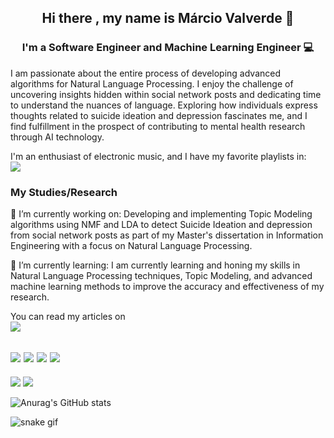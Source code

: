 <h2 align="center">
Hi there , my name is <a>Márcio Valverde </a> 👋
</h2>

<h3 align="center">
I'm a Software Engineer and Machine Learning Engineer 💻
</h3> 

I am passionate about the entire process of developing advanced algorithms for Natural Language Processing. I enjoy the challenge of uncovering insights hidden within social network posts and dedicating time to understand the nuances of language. Exploring how individuals express thoughts related to suicide ideation and depression fascinates me, and I find fulfillment in the prospect of contributing to mental health research through AI technology.

I'm an enthusiast of electronic music, and I have my favorite playlists in:<br>
<a href="https://soundcloud.com/marcio-valverde" target="_blank"><img src="https://img.shields.io/badge/SoundCloud-FF3300?style=for-the-badge&logo=soundcloud&logoColor=white" target="_blank"></a>

### My Studies/Research

🔭 I’m currently working on: Developing and implementing Topic Modeling algorithms using NMF and LDA to detect Suicide Ideation and depression from social network posts as part of my Master's dissertation in Information Engineering with a focus on Natural Language Processing.

🌱 I’m currently learning: I am currently learning and honing my skills in Natural Language Processing techniques, Topic Modeling, and advanced machine learning methods to improve the accuracy and effectiveness of my research.

You can read my articles on <br>
<a href="https://medium.com/@marciovalverde" target="_blank"><img src="https://img.shields.io/badge/Medium-12100E?style=for-the-badge&logo=medium&logoColor=white" target="_blank"></a>


<a href="https://pytorch.org/" target="_blank"><img src="https://img.shields.io/badge/TensorFlow-FF6F00?style=for-the-badge&logo=tensorflow&logoColor=white" target="_blank"></a> 
<img src="https://img.shields.io/badge/React-20232A?style=for-the-badge&logo=react&logoColor=61DAFB" target="_blank"></a> 
<img src="https://img.shields.io/badge/MongoDB-4EA94B?style=for-the-badge&logo=mongodb&logoColor=white" target="_blank"></a> 
<img src="https://img.shields.io/badge/Python-3776AB?style=for-the-badge&logo=python&logoColor=white" target="_blank"></a> 
---
<div> 
  <a href = "mailto:marcio.valverde@gmail.com"><img src="https://img.shields.io/badge/-Gmail-%23333?style=for-the-badge&logo=gmail&logoColor=white" target="_blank"></a>
  <a href="https://www.linkedin.com/in/marcio-valverde-907323144" target="_blank"><img src="https://img.shields.io/badge/-LinkedIn-%230077B5?style=for-the-badge&logo=linkedin&logoColor=white" target="_blank"></a> 
</div>
 
![Anurag's GitHub stats](https://github-readme-stats.vercel.app/api?username=marcio-valverde&show_icons=true&theme=radical)

![snake gif](https://github.com/marcio-valverde/marcio-valverde/blob/output/github-contribution-grid-snake.gif)

 


